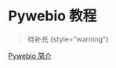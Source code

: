 # Pywebio 教程

<show-structure depth="2"/>


> 待补充
{style="warning"}


<seealso>
<category ref="ref_docs">
    <a href="https://mp.weixin.qq.com/s/vaMXeu9rIB6VDG2pu08GEA">Pywebio 简介</a>
</category>
<category ref="ref_github">
</category>
<category ref="ref_issues"></category>
<category ref="ref_hf"></category>
<category ref="ref_ms"></category>
</seealso>
